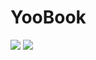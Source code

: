 # YooBook


<img src="https://github.com/MoeezAgha/CryptroProfiles/blob/master/Home.png?raw=true" >


<img src="https://github.com/MoeezAgha/CryptroProfiles/blob/master/market.png?raw=true" >
